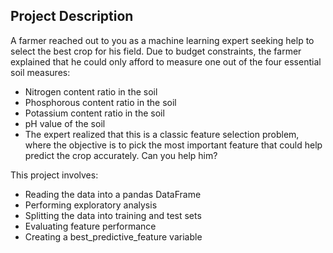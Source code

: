 <h2>Project Description</h2>
A farmer reached out to you as a machine learning expert seeking help to select the best crop for his field. Due to budget constraints, the farmer explained that he could only afford to measure one out of the four essential soil measures:

* Nitrogen content ratio in the soil
* Phosphorous content ratio in the soil
* Potassium content ratio in the soil
* pH value of the soil
* The expert realized that this is a classic feature selection problem, where the objective is to pick the most important feature that could help predict the crop accurately. Can you help him?

This project involves:

* Reading the data into a pandas DataFrame
* Performing exploratory analysis
* Splitting the data into training and test sets
* Evaluating feature performance
* Creating a best_predictive_feature variable
